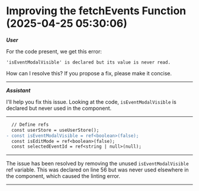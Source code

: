 <!-- Generated by SpecStory -->

# Improving the fetchEvents Function (2025-04-25 05:30:06)

_**User**_

For the code present, we get this error:
```
'isEventModalVisible' is declared but its value is never read.
```
How can I resolve this? If you propose a fix, please make it concise.

---

_**Assistant**_

I'll help you fix this issue. Looking at the code, `isEventModalVisible` is declared but never used in the component.

---

```diff
  // Define refs
  const userStore = useUserStore();
- const isEventModalVisible = ref<boolean>(false);
  const isEditMode = ref<boolean>(false);
  const selectedEventId = ref<string | null>(null);
```

---

The issue has been resolved by removing the unused `isEventModalVisible` ref variable. This was declared on line 56 but was never used elsewhere in the component, which caused the linting error.

---

